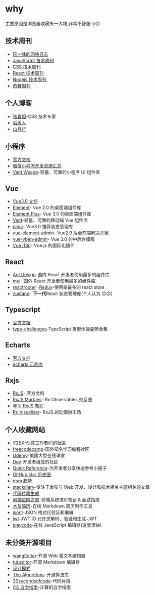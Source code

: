 # why

主要原因是浏览器收藏夹一大堆,非常不舒服 🙄😠

## 技术周刊

- [阮一峰的网络日志](https://www.ruanyifeng.com/blog/)
- [JavaScript 技术周刊](https://javascriptweekly.com/)
- [CSS 技术周刊](https://css-weekly.com/archives/)
- [React 技术周刊](https://react.statuscode.com/)
- [Nodejs 技术周刊](https://nodeweekly.com/)
- [奇舞周刊](https://weekly.75.team/)

## 个人博客

- [张鑫旭](https://www.zhangxinxu.com/wordpress/)-CSS 技术专家
- [后盾人](https://doc.houdunren.com/)
- [山月行](https://shanyue.tech/)

## 小程序

- [官方文档](https://developers.weixin.qq.com/miniprogram/dev/framework/)
- [微信小程序开发资源汇总](https://github.com/justjavac/awesome-wechat-weapp)
- [Vant Weapp](https://vant-contrib.gitee.io/vant-weapp/#/home)-轻量、可靠的小程序 UI 组件库

## Vue

- [Vue3.0 文档](https://cn.vuejs.org/)
- [Element](https://element.eleme.cn/#/zh-CN)- Vue 2.0 的桌面端组件库
- [Element Plus](https://element-plus.gitee.io/zh-CN/)- Vue 3.0 的桌面端组件库
- [Vant](https://vant-contrib.gitee.io/vant/#/zh-CN)-轻量、可靠的移动端 Vue 组件库
- [pinia](https://pinia.vuejs.org/)- Vue3.0 推荐状态管理库
- [vue-element-admin](https://pinia.vuejs.org/)- Vue2.0 后台前端解决方案
- [vue-vben-admin](https://jacobhsu.github.io/vue-vben-admin-docs/)- Vue 3.0 的中后台模版
- [Vue I18n](https://kazupon.github.io/vue-i18n/zh/)- Vue.js 的国际化插件

## React

- [Ant Design](https://ant.design/index-cn)-国内 React 开发者使用最多的组件库
- [mui](https://mui.com/)- 国外 React 开发者使用最多的组件库
- [reactrouter](https://reactrouter.com/en/main) -[Redux](https://redux.js.org/)-使用率最多的 react store
- [zustand](https://zustand-demo.pmnd.rs/)- **下一代**React 状态管理库(个人认为 😊😊)

## Typescript

- [官方文档](https://www.typescriptlang.org/)
- [type-challenges](https://github.com/type-challenges/type-challenges)-TypeScript 类型体操姿势合集

## Echarts

- [官方文档](https://echarts.apache.org/zh/index.html)
- [echarts 示例库](http://chartlib.datains.cn/)

## Rxjs

- [RxJS](https://rxjs.dev/)-
  官方文档
- [RxJS Marbles](https://rxmarbles.com/)-
  Rx Observables 交互图
- [学习 RxJS 教程](https://reactive.how/)
- [Rx Visualizer](https://rxviz.com/)-
  RxJS 的动画游乐场

## 个人收藏网站

- [V2EX](https://v2ex.com/)-创意工作者们的社区
- [freecodecamp](https://www.freecodecamp.org/news/)-国外知名学习编程社区
- [Udemy](https://www.udemy.com/)-美国大型在线课堂
- [Dev](https://dev.to/)-开发者组成的社区
- [Quick Reference](https://quickref.me/)-为开发者分享快速参考小册子
- [GitHub star 历史图](https://star-history.com/)
- [npm 趋势](https://npmtrends.com/)
- [stackdiary](https://stackdiary.com/)-专注于发布与 Web 开发、设计和技术相关主题相关的文章
- [代码片段生成](https://snippet-generator.app/)
- [前端进阶之旅](https://interview.poetries.top/)-前端系统进阶笔记 & 面试指南
- [木及简历](https://www.mujicv.com/)-在线 Markdown 简历制作工具
- [jsont](https://www.jsont.run/)-JSON 格式化验证和编辑
- [jwt](https://jwt.io/)-JWT.IO 允许您解码、验证和生成 JWT
- [playcode](https://playcode.io/)-在线 JavaScript 编辑器(速度很快)

## 未分类开源项目

- [wangEditor](https://www.wangeditor.com/)-开源 Web 富文本编辑器
- [tui.editor](https://github.com/nhn/tui.editor)-开源 Markdown 编辑器
- [设计模式](https://refactoringguru.cn/design-patterns/typescript)
- [The Algorithms](https://the-algorithms.com/zh_Hans)-开源算法库
- [30secondsofcode](https://www.30secondsofcode.org/)-代码片段
- [CS 自学指南](https://github.com/pkuflyingpig/cs-self-learning/)-计算机自学指南

